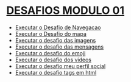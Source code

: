 <h1><strong><ins>DESAFIOS MODULO 01</ins></strong></h1>

 <ul>
 <li> <a href="https://alexandrebsd.github.io/HTML-e-CSS/DESAFIOS MODULO 01 HTML+CSS/desafio Navegacao/amarela.html" target="_blank"> Executar o Desafio de Navegacao  </a> </li>

<li><a href="https://alexandrebsd.github.io/HTML-e-CSS/DESAFIOS%20MODULO%2001%20HTML+CSS/desafio%20do%20mapa/imagem/DesafioDoMapa.html" target="_blank"> Executar o Desafio do mapa </a> </li>

<li> <a href="https://alexandrebsd.github.io/HTML-e-CSS/DESAFIOS MODULO 01 HTML+CSS/desafio das imagens/index.html" target="_blank"> Executar o desafio das imagens  </a> </li>

<li><a href="https://alexandrebsd.github.io/HTML-e-CSS/DESAFIOS MODULO 01 HTML+CSS/desafio das mensagens/index.html" target="_blank"> Executar o desafio das mensagens  </a> </li>

<li><a href="https://alexandrebsd.github.io/HTML-e-CSS/DESAFIOS MODULO 01 HTML+CSS/desafio do emoji/index.html" target="_blank"> Executar o desafio do emoji  </a> </li>

<li><a href="https://alexandrebsd.github.io/HTML-e-CSS/DESAFIOS MODULO 01 HTML+CSS/desafio dos videos/index.html" target="_blank"> Executar o desafio dos videos  </a> </li>

<li><a href="https://alexandrebsd.github.io/HTML-e-CSS/DESAFIOS MODULO 01 HTML+CSS/desafio meu perfil social/index.html" target="_blank"> Executar o desafio meu perfil social  </a> </li>

<li><a href="https://alexandrebsd.github.io/HTML-e-CSS/DESAFIOS MODULO 01 HTML+CSS/desafio tags em html/index.html" target="_blank"> Executar o desafio tags em html  </a> </li>
</ul> 